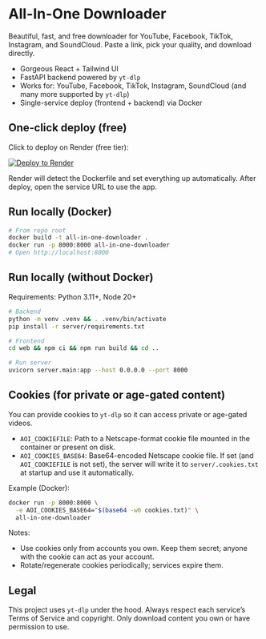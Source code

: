 # All-In-One Downloader

Beautiful, fast, and free downloader for YouTube, Facebook, TikTok, Instagram, and SoundCloud. Paste a link, pick your quality, and download directly.

- Gorgeous React + Tailwind UI
- FastAPI backend powered by `yt-dlp`
- Works for: YouTube, Facebook, TikTok, Instagram, SoundCloud (and many more supported by `yt-dlp`)
- Single-service deploy (frontend + backend) via Docker

## One‑click deploy (free)

Click to deploy on Render (free tier):

[![Deploy to Render](https://render.com/images/deploy-to-render-button.svg)](https://render.com/deploy)

Render will detect the Dockerfile and set everything up automatically. After deploy, open the service URL to use the app.

## Run locally (Docker)

```bash
# From repo root
docker build -t all-in-one-downloader .
docker run -p 8000:8000 all-in-one-downloader
# Open http://localhost:8000
```

## Run locally (without Docker)

Requirements: Python 3.11+, Node 20+

```bash
# Backend
python -m venv .venv && . .venv/bin/activate
pip install -r server/requirements.txt

# Frontend
cd web && npm ci && npm run build && cd ..

# Run server
uvicorn server.main:app --host 0.0.0.0 --port 8000
```

## Cookies (for private or age-gated content)

You can provide cookies to `yt-dlp` so it can access private or age-gated videos.

- `AOI_COOKIEFILE`: Path to a Netscape-format cookie file mounted in the container or present on disk.
- `AOI_COOKIES_BASE64`: Base64-encoded Netscape cookie file. If set (and `AOI_COOKIEFILE` is not set), the server will write it to `server/.cookies.txt` at startup and use it automatically.

Example (Docker):

```bash
docker run -p 8000:8000 \
  -e AOI_COOKIES_BASE64="$(base64 -w0 cookies.txt)" \
  all-in-one-downloader
```

Notes:
- Use cookies only from accounts you own. Keep them secret; anyone with the cookie can act as your account.
- Rotate/regenerate cookies periodically; services expire them.

## Legal

This project uses `yt-dlp` under the hood. Always respect each service’s Terms of Service and copyright. Only download content you own or have permission to use.